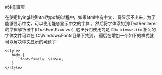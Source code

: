 #注意事项

在使用flying转换html为pdf的过程中，如果html中有中文，
将显示不出来，为了能够显示中文，可以使用能够显示中文的字体
，然后将字体添加到ITextRenderer的字体解析器中(ITextFontResolver),
这里我们使用的是 `宋体 simsun.ttc` 相关的字体文件可以在
C:\Windows\Fonts目录下找到，
最后在增加一个如下的样式就可以解决中文显示的问题了
```$xslt
<style>
   body {
       font-family: SimSun;
   }
</style>
```
